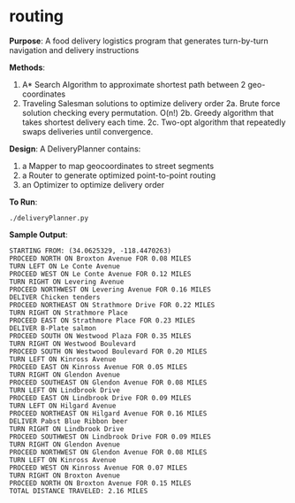 # routing

**Purpose**: A food delivery logistics program that generates turn-by-turn navigation and delivery instructions

**Methods**:
1. A* Search Algorithm to approximate shortest path between 2 geo-coordinates
2. Traveling Salesman solutions to optimize delivery order
   2a. Brute force solution checking every permutation. O(n!)
   2b. Greedy algorithm that takes shortest delivery each time.
   2c. Two-opt algorithm that repeatedly swaps deliveries until convergence.

**Design**:
A DeliveryPlanner contains:
1. a Mapper to map geocoordinates to street segments
2. a Router to generate optimized point-to-point routing
3. an Optimizer to optimize delivery order

**To Run**:
```
./deliveryPlanner.py
```

**Sample Output**:
```
STARTING FROM: (34.0625329, -118.4470263)
PROCEED NORTH ON Broxton Avenue FOR 0.08 MILES
TURN LEFT ON Le Conte Avenue
PROCEED WEST ON Le Conte Avenue FOR 0.12 MILES
TURN RIGHT ON Levering Avenue
PROCEED NORTHWEST ON Levering Avenue FOR 0.16 MILES
DELIVER Chicken tenders 
PROCEED NORTHEAST ON Strathmore Drive FOR 0.22 MILES
TURN RIGHT ON Strathmore Place
PROCEED EAST ON Strathmore Place FOR 0.23 MILES
DELIVER B-Plate salmon 
PROCEED SOUTH ON Westwood Plaza FOR 0.35 MILES
TURN RIGHT ON Westwood Boulevard
PROCEED SOUTH ON Westwood Boulevard FOR 0.20 MILES
TURN LEFT ON Kinross Avenue
PROCEED EAST ON Kinross Avenue FOR 0.05 MILES
TURN RIGHT ON Glendon Avenue
PROCEED SOUTHEAST ON Glendon Avenue FOR 0.08 MILES
TURN LEFT ON Lindbrook Drive
PROCEED EAST ON Lindbrook Drive FOR 0.09 MILES
TURN LEFT ON Hilgard Avenue
PROCEED NORTHEAST ON Hilgard Avenue FOR 0.16 MILES
DELIVER Pabst Blue Ribbon beer 
TURN RIGHT ON Lindbrook Drive
PROCEED SOUTHWEST ON Lindbrook Drive FOR 0.09 MILES
TURN RIGHT ON Glendon Avenue
PROCEED NORTHWEST ON Glendon Avenue FOR 0.08 MILES
TURN LEFT ON Kinross Avenue
PROCEED WEST ON Kinross Avenue FOR 0.07 MILES
TURN RIGHT ON Broxton Avenue
PROCEED NORTH ON Broxton Avenue FOR 0.15 MILES
TOTAL DISTANCE TRAVELED: 2.16 MILES
```